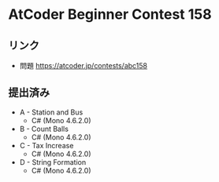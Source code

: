 # AtCoder Beginner Contest 158
## リンク
- 問題 https://atcoder.jp/contests/abc158

## 提出済み
- A - Station and Bus
	- C# (Mono 4.6.2.0)
- B - Count Balls
	- C# (Mono 4.6.2.0)
- C - Tax Increase
	- C# (Mono 4.6.2.0)
- D - String Formation
	- C# (Mono 4.6.2.0)